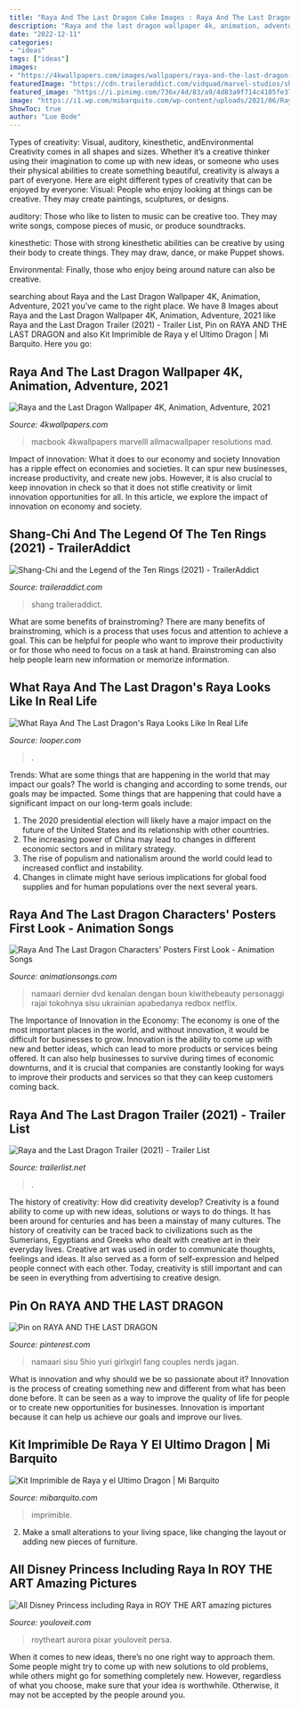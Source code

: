 ```yaml
---
title: "Raya And The Last Dragon Cake Images : Raya And The Last Dragon Wallpaper 4k, Animation, Adventure, 2021"
description: "Raya and the last dragon wallpaper 4k, animation, adventure, 2021"
date: "2022-12-11"
categories:
- "ideas"
tags: ["ideas"]
images:
- "https://4kwallpapers.com/images/wallpapers/raya-and-the-last-dragon-animation-adventure-2021-movies-1440x900-3794.jpg"
featuredImage: "https://cdn.traileraddict.com/vidquad/marvel-studios/shang-chi-ten-rings-poster/1.jpg"
featured_image: "https://i.pinimg.com/736x/4d/83/a9/4d83a9f714c4105fe378f50254c6b2cb.jpg"
image: "https://i1.wp.com/mibarquito.com/wp-content/uploads/2021/06/Raya-and-the-last-dragon-banner.png?w=623&amp;ssl=1"
ShowToc: true
author: "Lue Bode"
---
```



Types of creativity: Visual, auditory, kinesthetic, andEnvironmental
Creativity comes in all shapes and sizes. Whether it’s a creative thinker using their imagination to come up with new ideas, or someone who uses their physical abilities to create something beautiful, creativity is always a part of everyone. Here are eight different types of creativity that can be enjoyed by everyone: 
Visual: People who enjoy looking at things can be creative. They may create paintings, sculptures, or designs.

 auditory: Those who like to listen to music can be creative too. They may write songs, compose pieces of music, or produce soundtracks.

kinesthetic: Those with strong kinesthetic abilities can be creative by using their body to create things. They may draw, dance, or make Puppet shows.

Environmental: Finally, those who enjoy being around nature can also be creative.

	

		
searching about Raya and the Last Dragon Wallpaper 4K, Animation, Adventure, 2021 you've came to the right place. We have 8 Images about Raya and the Last Dragon Wallpaper 4K, Animation, Adventure, 2021 like Raya and the Last Dragon Trailer (2021) - Trailer List, Pin on RAYA AND THE LAST DRAGON and also Kit Imprimible de Raya y el Ultimo Dragon | Mi Barquito. Here you go:
		
    
## Raya And The Last Dragon Wallpaper 4K, Animation, Adventure, 2021

<img loading=lazy src="https://4kwallpapers.com/images/wallpapers/raya-and-the-last-dragon-animation-adventure-2021-movies-1440x900-3794.jpg" onerror="this.onerror=null;this.src='https://tse1.mm.bing.net/th?id=OIP.y5BVigsBHRRhUywa9p1mlAHaEo&amp;pid=15.1';" alt="Raya and the Last Dragon Wallpaper 4K, Animation, Adventure, 2021">

_Source: 4kwallpapers.com_

>macbook 4kwallpapers marvelll allmacwallpaper resolutions mad. 

	

Impact of innovation: What it does to our economy and society
Innovation has a ripple effect on economies and societies. It can spur new businesses, increase productivity, and create new jobs. However, it is also crucial to keep innovation in check so that it does not stifle creativity or limit innovation opportunities for all. In this article, we explore the impact of innovation on economy and society.

    
## Shang-Chi And The Legend Of The Ten Rings (2021) - TrailerAddict

<img loading=lazy src="https://cdn.traileraddict.com/vidquad/marvel-studios/shang-chi-ten-rings-poster/1.jpg" onerror="this.onerror=null;this.src='https://tse4.mm.bing.net/th?id=OIP.7AznJF9yIL1KcdKKlH-TMwHaEL&amp;pid=15.1';" alt="Shang-Chi and the Legend of the Ten Rings (2021) - TrailerAddict">

_Source: traileraddict.com_

>shang traileraddict. 

	

What are some benefits of brainstroming?
There are many benefits of brainstroming, which is a process that uses focus and attention to achieve a goal. This can be helpful for people who want to improve their productivity or for those who need to focus on a task at hand. Brainstroming can also help people learn new information or memorize information.

    
## What Raya And The Last Dragon&#039;s Raya Looks Like In Real Life

<img loading=lazy src="https://img2.looper.com/img/gallery/what-raya-and-the-last-dragons-raya-looks-like-in-real-life/l-intro-1617034920.jpg" onerror="this.onerror=null;this.src='https://tse2.mm.bing.net/th?id=OIP._YZG_X00Iox5aNyHqZ7iQQHaEK&amp;pid=15.1';" alt="What Raya And The Last Dragon&#039;s Raya Looks Like In Real Life">

_Source: looper.com_

>. 

	

Trends: What are some things that are happening in the world that may impact our goals?
The world is changing and according to some trends, our goals may be impacted. Some things that are happening that could have a significant impact on our long-term goals include:
1. The 2020 presidential election will likely have a major impact on the future of the United States and its relationship with other countries.
2. The increasing power of China may lead to changes in different economic sectors and in military strategy.
3. The rise of populism and nationalism around the world could lead to increased conflict and instability.
4. Changes in climate might have serious implications for global food supplies and for human populations over the next several years.

    
## Raya And The Last Dragon Characters&#039; Posters First Look - Animation Songs

<img loading=lazy src="https://animationsongs.com/wp-content/uploads/2021/03/raya-and-the-last-dragon-Namaari-poster.jpg" onerror="this.onerror=null;this.src='https://tse1.mm.bing.net/th?id=OIP.hbeyGFy7PAEHAUsczR6O8gHaKm&amp;pid=15.1';" alt="Raya And The Last Dragon Characters&#039; Posters First Look - Animation Songs">

_Source: animationsongs.com_

>namaari dernier dvd kenalan dengan boun kiwithebeauty personaggi rajai tokohnya sisu ukrainian apabedanya redbox netflix. 

	

The Importance of Innovation in the Economy:
The economy is one of the most important places in the world, and without innovation, it would be difficult for businesses to grow. Innovation is the ability to come up with new and better ideas, which can lead to more products or services being offered. It can also help businesses to survive during times of economic downturns, and it is crucial that companies are constantly looking for ways to improve their products and services so that they can keep customers coming back.

    
## Raya And The Last Dragon Trailer (2021) - Trailer List

<img loading=lazy src="https://trailerlist.net/wp-content/uploads/2020/10/Raya-and-the-Last-Dragon-Poster-2021.jpg" onerror="this.onerror=null;this.src='https://tse3.mm.bing.net/th?id=OIP.8qNJsEj_ik5-tBWUKj5ZkgHaK-&amp;pid=15.1';" alt="Raya and the Last Dragon Trailer (2021) - Trailer List">

_Source: trailerlist.net_

>. 

	

The history of creativity: How did creativity develop?
Creativity is a found ability to come up with new ideas, solutions or ways to do things. It has been around for centuries and has been a mainstay of many cultures. The history of creativity can be traced back to civilizations such as the Sumerians, Egyptians and Greeks who dealt with creative art in their everyday lives. Creative art was used in order to communicate thoughts, feelings and ideas. It also served as a form of self-expression and helped people connect with each other. Today, creativity is still important and can be seen in everything from advertising to creative design.

    
## Pin On RAYA AND THE LAST DRAGON

<img loading=lazy src="https://i.pinimg.com/736x/4d/83/a9/4d83a9f714c4105fe378f50254c6b2cb.jpg" onerror="this.onerror=null;this.src='https://tse1.mm.bing.net/th?id=OIP.ca1zx8HcAvrFMD1vFww1RwAAAA&amp;pid=15.1';" alt="Pin on RAYA AND THE LAST DRAGON">

_Source: pinterest.com_

>namaari sisu 5hio yuri girlxgirl fang couples nerds jagan. 

	

What is innovation and why should we be so passionate about it?
Innovation is the process of creating something new and different from what has been done before. It can be seen as a way to improve the quality of life for people or to create new opportunities for businesses. Innovation is important because it can help us achieve our goals and improve our lives.

    
## Kit Imprimible De Raya Y El Ultimo Dragon | Mi Barquito

<img loading=lazy src="https://i1.wp.com/mibarquito.com/wp-content/uploads/2021/06/Raya-and-the-last-dragon-banner.png?w=623&amp;ssl=1" onerror="this.onerror=null;this.src='https://tse2.mm.bing.net/th?id=OIP.IXQCIAJhARcuMl-PTWX6fgHaKG&amp;pid=15.1';" alt="Kit Imprimible de Raya y el Ultimo Dragon | Mi Barquito">

_Source: mibarquito.com_

>imprimible. 

	

2. Make a small alterations to your living space, like changing the layout or adding new pieces of furniture. 

    
## All Disney Princess Including Raya In ROY THE ART Amazing Pictures

<img loading=lazy src="http://www.youloveit.com/uploads/posts/2021-03/1614963968_youloveit_com_all_disney_princesses_including_raya_beautiful_art22.jpg" onerror="this.onerror=null;this.src='https://tse3.mm.bing.net/th?id=OIP.KZdicLLiTBsHa_fhs0v2bQHaJQ&amp;pid=15.1';" alt="All Disney Princess including Raya in ROY THE ART amazing pictures">

_Source: youloveit.com_

>roytheart aurora pixar youloveit persa. 

	

When it comes to new ideas, there’s no one right way to approach them. Some people might try to come up with new solutions to old problems, while others might go for something completely new. However, regardless of what you choose, make sure that your idea is worthwhile. Otherwise, it may not be accepted by the people around you.

